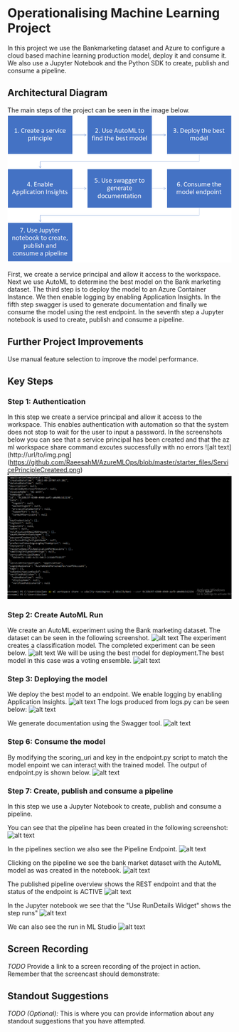 # Operationalising Machine Learning Project

In this project we use the Bankmarketing dataset and Azure to configure a cloud based machine learning production model, deploy it and consume it. We also use a Jupyter Notebook and the Python SDK to create, publish and consume a pipeline. 

## Architectural Diagram
The main steps of the project can be seen in the image below.
![alt text](https://github.com/RaeesahM/AzureMLOps/blob/master/starter_files/ArchitecturalDiagram.png)

First, we create a service principal and allow it access to the workspace. Next we use AutoML to determine the best model on the Bank marketing dataset. The third step is to deploy the model to an Azure Container Instance. We then enable logging by enabling Application Insights. In the fifth step swagger is used to generate documentation and finally we consume the model using the rest endpoint. In the seventh step a Jupyter notebook is used to create, publish and consume a pipeline.

## Further Project Improvements
Use manual feature selection to improve the model performance.


## Key Steps
### Step 1: Authentication 
In this step we create a service principal and allow it access to the workspace. This enables authentication with automation so that the system does not stop to wait for the user to input a password. In the screenshots below you can see that a service principal has been created and that the az ml workspace share command excutes successfully with no errors
![alt text](http://url/to/img.png](https://github.com/RaeesahM/AzureMLOps/blob/master/starter_files/ServicePrincipleCreateed.png)
![alt text](https://github.com/RaeesahM/AzureMLOps/blob/master/starter_files/AuthenticationProof.png)

### Step 2: Create AutoML Run
We create an AutoML experiment using the Bank marketing dataset. The dataset can be seen in the following screenshot.
![alt text]()
The experiment creates a classification model. The completed experiment can be seen below.
![alt text]()
We will be using the best model for deployment.The best model in this case was a voting ensemble.
![alt text]()

### Step 3: Deploying the model
We deploy the best model to an endpoint. We enable logging by enabling Application Insights.
![alt text]()
The logs produced from logs.py can be seen below:
![alt text]()

We generate documentation using the Swagger tool.
![alt text]()

### Step 6: Consume the model
By modifying the scoring_uri and key in the endpoint.py script to match the model enpoint we can interact with the trained model. The output of endpoint.py is shown below.
![alt text]()

### Step 7: Create, publish and consume a pipeline
In this step we use a Jupyter Notebook to create, publish and consume a pipeline. 

You can see that the pipeline has been created in the following screenshot:
![alt text]()

In the pipelines section we also see the Pipeline Endpoint.
![alt text]()

Clicking on the pipeline we see the bank market dataset with the AutoML model as was created in the notebook.
![alt text]()

The published pipeline overview shows the REST endpoint and that the status of the endpoint is ACTIVE
![alt text]()

In the Jupyter notebook we see that the "Use RunDetails Widget" shows the step runs"
![alt text]()

We can also see the run in ML Studio
![alt text]()


## Screen Recording
*TODO* Provide a link to a screen recording of the project in action. Remember that the screencast should demonstrate:

## Standout Suggestions
*TODO (Optional):* This is where you can provide information about any standout suggestions that you have attempted.

